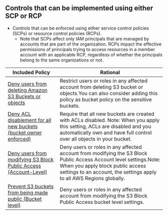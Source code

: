 ## Controls that can be implemented using either SCP or RCP

* Controls that can be enforced using either service control policies (SCPs) or resource control policies (RCPs). 
    * Note that SCPs affect only IAM principals that are managed by accounts that are part of the organization. RCPs impact the effective permissions of principals trying to access resources in a member account with an applicable RCP, regardless of whether the principals belong to the same organizations or not. 




| Included Policy | Rational | 
|------|-------------|
|[Deny users from deleting Amazon S3 Buckets or objects](Deny-users-from-deleting-Amazon-S3-Buckets-or-objects.json) | Restrict users or roles in any affected account from deleting S3 bucket or objects.You can also consider adding this policy as bucket policy on the sensitive buckets.|
|[Deny ACL disablement for all new buckets (bucket owner enforced)](Deny-ACL-disablement-for-all-new-buckets-(bucket-owner-enforced).json)| Require that all new buckets are created with ACLs disabled. Note: When you apply this setting, ACLs are disabled and you automatically own and have full control over all objects in your bucket.|
|[Deny users from modifying S3 Block Public Access (Account-Level)](Deny-users-from-modifying-S3-Block-Public-Access-(Account-Level).json) |Deny users or roles in any affected account from modifying the S3 Block Public Access Account level settings.Note: When you apply block public access settings to an account, the settings apply to all AWS Regions globally.|
|[Prevent S3 buckets from being made public (Bucket level)](Prevent-S3-buckets-from-being-made-public-(Bucket-level).json) |Deny users or roles in any affected account from modifying the S3 Block Public Access bucket level settings.|







